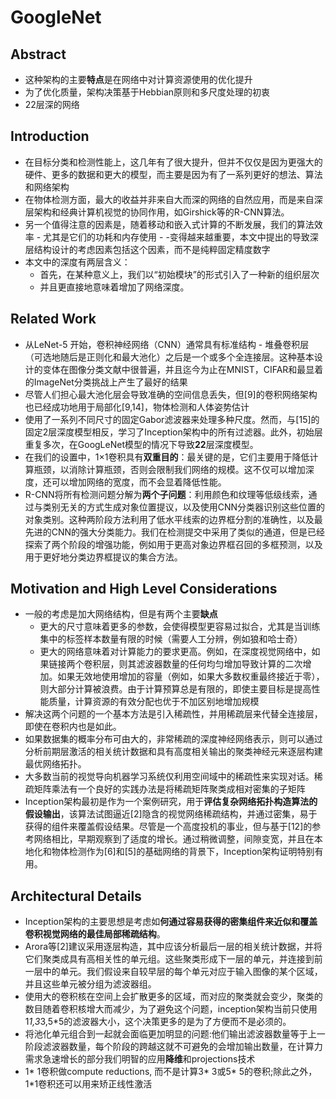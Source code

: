 # GoogleNet

## Abstract

* 这种架构的主要**特点**是在网络中对计算资源使用的优化提升
* 为了优化质量，架构决策基于Hebbian原则和多尺度处理的初衷
* 22层深的网络



## Introduction

* 在目标分类和检测性能上，这几年有了很大提升，但并不仅仅是因为更强大的硬件、更多的数据和更大的模型，而主要是因为有了一系列更好的想法、算法和网络架构
* 在物体检测方面，最大的收益并非来自大而深的网络的自然应用，而是来自深层架构和经典计算机视觉的协同作用，如Girshick等的R-CNN算法。
* 另一个值得注意的因素是，随着移动和嵌入式计算的不断发展，我们的算法效率 - 尤其是它们的功耗和内存使用 - -变得越来越重要，本文中提出的导致深层结构设计的考虑因素包括这个因素，而不是纯粹固定精度数字
* 本文中的深度有两层含义：
  * 首先，在某种意义上，我们以“初始模块”的形式引入了一种新的组织层次
  * 并且更直接地意味着增加了网络深度。



## Related Work

* 从LeNet-5 开始，卷积神经网络（CNN）通常具有标准结构 - 堆叠卷积层（可选地随后是正则化和最大池化）之后是一个或多个全连接层。这种基本设计的变体在图像分类文献中很普遍，并且迄今为止在MNIST，CIFAR和最显着的ImageNet分类挑战上产生了最好的结果
* 尽管人们担心最大池化层会导致准确的空间信息丢失，但[9]的卷积网络架构也已经成功地用于局部化[9,14]，物体检测和人体姿势估计
* 使用了一系列不同尺寸的固定Gabor滤波器来处理多种尺度。然而，与[15]的固定2层深度模型相反，学习了Inception架构中的所有过滤器。此外，初始层重复多次，在GoogLeNet模型的情况下导致**22**层深度模型。
* 在我们的设置中，1×1卷积具有**双重目的**：最关键的是，它们主要用于降低计算瓶颈，以消除计算瓶颈，否则会限制我们网络的规模。这不仅可以增加深度，还可以增加网络的宽度，而不会显着降低性能。
* R-CNN将所有检测问题分解为**两个子问题**：利用颜色和纹理等低级线索，通过与类别无关的方式生成对象位置提议，以及使用CNN分类器识别这些位置的对象类别。这种两阶段方法利用了低水平线索的边界框分割的准确性，以及最先进的CNN的强大分类能力。我们在检测提交中采用了类似的通道，但是已经探索了两个阶段的增强功能，例如用于更高对象边界框召回的多框预测，以及用于更好地分类边界框提议的集合方法。



## Motivation and High Level Considerations

* 一般的考虑是加大网络结构，但是有两个主要**缺点**
  * 更大的尺寸意味着更多的参数，会使得模型更容易过拟合，尤其是当训练集中的标签样本数量有限的时候（需要人工分辨，例如狼和哈士奇）
  * 更大的网络意味着对计算能力的要求更高。例如，在深度视觉网络中，如果链接两个卷积层，则其滤波器数量的任何均匀增加导致计算的二次增加。如果无效地使用增加的容量（例如，如果大多数权重最终接近于零），则大部分计算被浪费。由于计算预算总是有限的，即使主要目标是提高性能质量，计算资源的有效分配也优于不加区别地增加规模
* 解决这两个问题的一个基本方法是引入稀疏性，并用稀疏层来代替全连接层，即使在卷积内也是如此。
* 如果数据集的概率分布可由大的，非常稀疏的深度神经网络表示，则可以通过分析前期层激活的相关统计数据和具有高度相关输出的聚类神经元来逐层构建最优网络拓扑。
* 大多数当前的视觉导向机器学习系统仅利用空间域中的稀疏性来实现对话。稀疏矩阵乘法有一个良好的实践办法是将稀疏矩阵聚类成相对密集的子矩阵
* Inception架构最初是作为一个案例研究，用于**评估复杂网络拓扑构造算法的假设输出**，该算法试图逼近[2]隐含的视觉网络稀疏结构，并通过密集，易于获得的组件来覆盖假设结果。尽管是一个高度投机的事业，但与基于[12]的参考网络相比，早期观察到了适度的增长。通过稍微调整，间隙变宽，并且在本地化和物体检测作为[6]和[5]的基础网络的背景下，Inception架构证明特别有用。



## Architectural Details

* Inception架构的主要思想是考虑如**何通过容易获得的密集组件来近似和覆盖卷积视觉网络的最佳局部稀疏结构**。
* Arora等[2]建议采用逐层构造，其中应该分析最后一层的相关统计数据，并将它们聚类成具有高相关性的单元组。这些聚类形成下一层的单元，并连接到前一层中的单元。我们假设来自较早层的每个单元对应于输入图像的某个区域，并且这些单元被分组为滤波器组。
* 使用大的卷积核在空间上会扩散更多的区域，而对应的聚类就会变少，聚类的数目随着卷积核增大而减少，为了避免这个问题，inception架构当前只使用1*1,3*3,5*5的滤波器大小，这个决策更多的是为了方便而不是必须的。 
* 将池化单元组合到一起就会面临更加明显的问题:他们输出滤波器数量等于上一阶段滤波器数量，每个阶段的跨越这就不可避免的会增加输出数量，在计算力需求急速增长的部分我们明智的应用**降维**和projections技术
* 1* 1卷积做compute reductions, 而不是计算3* 3或5* 5的卷积;除此之外，1*1卷积还可以用来矫正线性激活